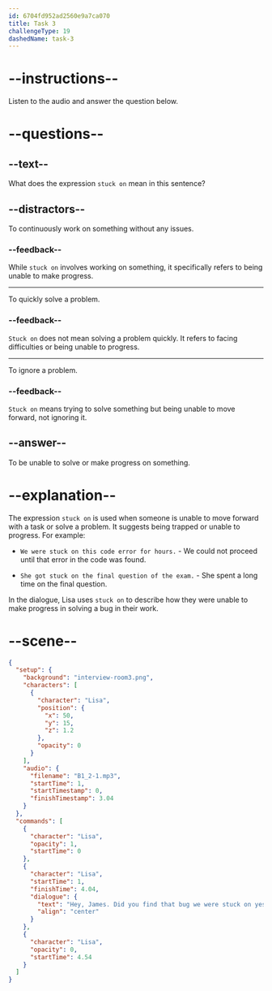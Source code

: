 ```yaml
---
id: 6704fd952ad2560e9a7ca070
title: Task 3
challengeType: 19
dashedName: task-3
---
```


<!-- (Audio) Lisa: Hey, James. Did you find that bug we were stuck on yesterday? -->

# --instructions--

Listen to the audio and answer the question below.

# --questions--

## --text--

What does the expression `stuck on` mean in this sentence?

## --distractors--

To continuously work on something without any issues.

### --feedback--

While `stuck on` involves working on something, it specifically refers to being unable to make progress.

---

To quickly solve a problem.

### --feedback--

`Stuck on` does not mean solving a problem quickly. It refers to facing difficulties or being unable to progress.

---

To ignore a problem.

### --feedback--

`Stuck on` means trying to solve something but being unable to move forward, not ignoring it.

## --answer--

To be unable to solve or make progress on something.

# --explanation--

The expression `stuck on` is used when someone is unable to move forward with a task or solve a problem. It suggests being trapped or unable to progress. For example:

- `We were stuck on this code error for hours.` - We could not proceed until that error in the code was found.

- `She got stuck on the final question of the exam.` - She spent a long time on the final question.

In the dialogue, Lisa uses `stuck on` to describe how they were unable to make progress in solving a bug in their work.

# --scene--

```json
{
  "setup": {
    "background": "interview-room3.png",
    "characters": [
      {
        "character": "Lisa",
        "position": {
          "x": 50,
          "y": 15,
          "z": 1.2
        },
        "opacity": 0
      }
    ],
    "audio": {
      "filename": "B1_2-1.mp3",
      "startTime": 1,
      "startTimestamp": 0,
      "finishTimestamp": 3.04
    }
  },
  "commands": [
    {
      "character": "Lisa",
      "opacity": 1,
      "startTime": 0
    },
    {
      "character": "Lisa",
      "startTime": 1,
      "finishTime": 4.04,
      "dialogue": {
        "text": "Hey, James. Did you find that bug we were stuck on yesterday?",
        "align": "center"
      }
    },
    {
      "character": "Lisa",
      "opacity": 0,
      "startTime": 4.54
    }
  ]
}
```

